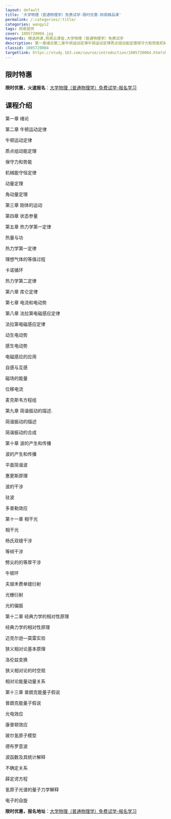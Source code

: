 ```yaml
---
layout: default
title: '大学物理（普通物理学）免费试学-限时优惠-网易精品课'
permalink: /:categories/:title/
categories: wangyi2
tags: 网易提供
cover: 1005720004.jpg
keywords: 精选网课,网易云课堂,大学物理（普通物理学）免费试学
description: 第一章绪论第二章牛顿运动定律牛顿运动定律质点组动能定理保守力和势能机械能守恒定律动量定理角动量定理第三章刚体的运动第四章
classid: 1005720004
targetlink: https://study.163.com/course/introduction/1005720004.htm?share=1&shareId=1025206652&utm_campaign=share&utm_medium=iphoneShare&utm_source=&utm_u=1025206652
---
```


## 限时特惠

**限时优惠，火速报名**：[大学物理（普通物理学）免费试学-报名学习](https://study.163.com/course/introduction/1005720004.htm?share=1&shareId=1025206652&utm_campaign=share&utm_medium=iphoneShare&utm_source=&utm_u=1025206652)

## 课程介绍

第一章 绪论

第二章 牛顿运动定律

牛顿运动定律

质点组动能定理

保守力和势能

机械能守恒定律

动量定理

角动量定理

第三章 刚体的运动

第四章 状态参量

第五章 热力学第一定律

热量与功

热力学第一定律

理想气体的等值过程

卡诺循环

热力学第二定律

第六章 库仑定律

第七章 电流和电动势

第八章 法拉第电磁感应定律

法拉第电磁感应定律

动生电动势

感生电动势

电磁感应的应用

自感与互感

磁场的能量

位移电流

麦克斯韦方程组

第九章 简谐振动的描述.

简谐振动的描述

简谐振动的合成

第十章 波的产生和传播

波的产生和传播

平面简谐波

惠更斯原理

波的干涉

驻波

多普勒效应

第十一章 相干光

相干光

杨氏双缝干涉

等倾干涉

劈尖的的等厚干涉

牛顿环

夫琅禾费单缝衍射

光栅衍射

光的偏振

第十二章 经典力学的相对性原理

经典力学的相对性原理

迈克尔逊—莫雷实验

狭义相对论基本原理

洛伦兹变换

狭义相对论的时空观

相对论能量动量关系

第十三章 普朗克能量子假说

普朗克能量子假说

光电效应

康普顿效应

玻尔氢原子模型

德布罗意波

波函数及其统计解释

不确定关系

薛定谔方程

氢原子光谱的量子力学解释

电子的自旋

**限时优惠，报名地址**：[大学物理（普通物理学）免费试学-报名学习](https://study.163.com/course/introduction/1005720004.htm?share=1&shareId=1025206652&utm_campaign=share&utm_medium=iphoneShare&utm_source=&utm_u=1025206652)

